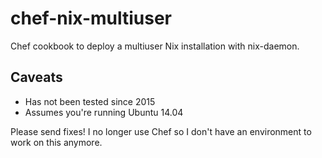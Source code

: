 chef-nix-multiuser
==================

Chef cookbook to deploy a multiuser Nix installation with nix-daemon.

Caveats
-------

* Has not been tested since 2015
* Assumes you're running Ubuntu 14.04


Please send fixes! I no longer use Chef so I don't have an environment to work on this anymore.
